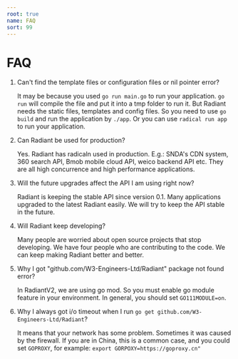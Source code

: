 ```yaml
---
root: true
name: FAQ
sort: 99
---
```


# FAQ

1. Can't find the template files or configuration files or nil pointer error?

    It may be because you used `go run main.go` to run your application. `go run` will compile the file and put it into a tmp folder to run it. But Radiant needs the static files, templates and config files. So you need to use `go build` and run the application by `./app`. Or you can use `radical run app` to run your application.

2. Can Radiant be used for production?

    Yes. Radiant has radicaln used in production. E.g.: SNDA's CDN system, 360 search API, Bmob mobile cloud API, weico backend API etc. They are all high concurrence and high performance applications. 

3. Will the future upgrades affect the API I am using right now?

    Radiant is keeping the stable API since version 0.1. Many applications upgraded to the latest Radiant easily. We will try to keep the API stable in the future.

4. Will Radiant keep developing?

    Many people are worried about open source projects that stop developing. We have four people who are contributing to the code. We can keep making Radiant better and better.

5. Why I got "github.com/W3-Engineers-Ltd/Radiant" package not found error?

    In RadiantV2, we are using go mod. So you must enable go module feature in your environment. In general, you should set `GO111MODULE=on`.

6. Why I always got i/o timeout when I run `go get github.com/W3-Engineers-Ltd/Radiant`?

    It means that your network has some problem. Sometimes it was caused by the firewall. If you are in China, this is a common case,
    and you could set `GOPROXY`, for example: `export GORPOXY=https://goproxy.cn"`
